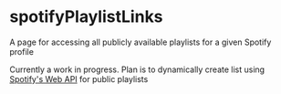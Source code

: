 # spotifyPlaylistLinks
A page for accessing all publicly available playlists for a given Spotify profile

Currently a work in progress. Plan is to dynamically create list using [Spotify's Web API](https://developer.spotify.com/documentation/web-api/reference/get-list-users-playlists) for public playlists

